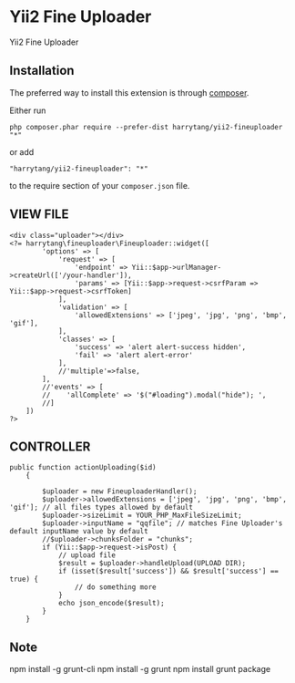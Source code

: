 Yii2 Fine Uploader
==================
Yii2 Fine Uploader

Installation
------------

The preferred way to install this extension is through [composer](http://getcomposer.org/download/).

Either run

```
php composer.phar require --prefer-dist harrytang/yii2-fineuploader "*"
```

or add

```
"harrytang/yii2-fineuploader": "*"
```

to the require section of your `composer.json` file.

VIEW FILE
---------
```
<div class="uploader"></div>
<?= harrytang\fineuploader\Fineuploader::widget([
        'options' => [
            'request' => [
                'endpoint' => Yii::$app->urlManager->createUrl(['/your-handler']),
                'params' => [Yii::$app->request->csrfParam => Yii::$app->request->csrfToken]
            ],
            'validation' => [
                'allowedExtensions' => ['jpeg', 'jpg', 'png', 'bmp', 'gif'],
            ],
            'classes' => [
                'success' => 'alert alert-success hidden',
                'fail' => 'alert alert-error'
            ],
            //'multiple'=>false,
        ],
        //'events' => [
        //    'allComplete' => '$("#loading").modal("hide"); ',
        //]
    ])
?>
```

CONTROLLER
----------

```
public function actionUploading($id)
    {

        $uploader = new FineuploaderHandler();
        $uploader->allowedExtensions = ['jpeg', 'jpg', 'png', 'bmp', 'gif']; // all files types allowed by default
        $uploader->sizeLimit = YOUR_PHP_MaxFileSizeLimit;
        $uploader->inputName = "qqfile"; // matches Fine Uploader's default inputName value by default
        //$uploader->chunksFolder = "chunks";
        if (Yii::$app->request->isPost) {
            // upload file
            $result = $uploader->handleUpload(UPLOAD DIR);
            if (isset($result['success']) && $result['success'] == true) {
                // do something more
            }
            echo json_encode($result);            
        }
    }
```

Note
----
npm install -g grunt-cli
npm install -g grunt
npm install
grunt package